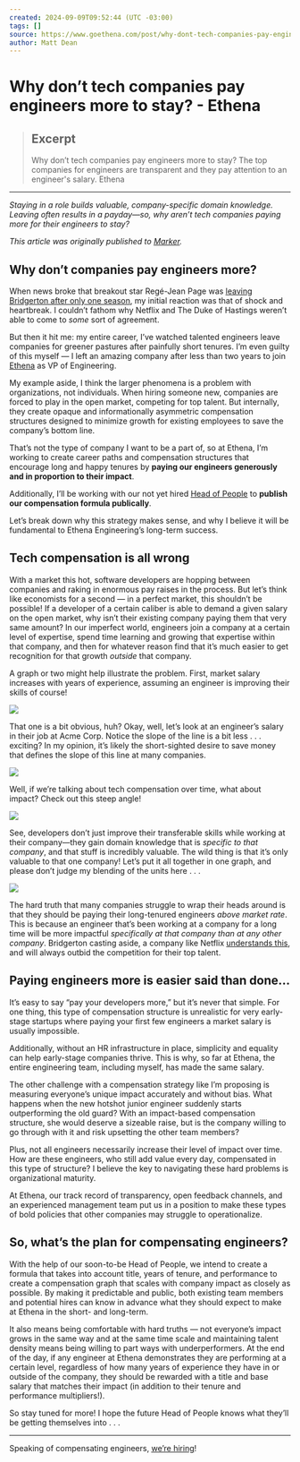```yaml
---
created: 2024-09-09T09:52:44 (UTC -03:00)
tags: []
source: https://www.goethena.com/post/why-dont-tech-companies-pay-engineers-more-to-stay/?ref=dailydev
author: Matt Dean
---
```


# Why don’t tech companies pay engineers more to stay? - Ethena

> ## Excerpt
> Why don’t tech companies pay engineers more to stay? The top companies for engineers are transparent and they pay attention to an engineer's salary. Ethena

---
_Staying in a role builds valuable, company-specific domain knowledge. Leaving often results in a payday—so, why aren’t tech companies paying more for their engineers to stay?_

_This article was originally published to_ [_<u>Marker</u>_](https://marker.medium.com/why-dont-tech-companies-pay-their-engineers-to-stay-b9c7e4b751e9)_._

## **Why don’t companies pay engineers more?**

When news broke that breakout star Regé-Jean Page was [<u>leaving Bridgerton after only one season</u>](https://www.usatoday.com/story/entertainment/tv/2021/04/02/bridgerton-rege-jean-page-wont-return-simon-basset-season-2/7063065002/), my initial reaction was that of shock and heartbreak. I couldn’t fathom why Netflix and The Duke of Hastings weren’t able to come to _some_ sort of agreement.

But then it hit me: my entire career, I’ve watched talented engineers leave companies for greener pastures after painfully short tenures. I’m even guilty of this myself — I left an amazing company after less than two years to join [<u>Ethena</u>](https://www.goethena.com/) as VP of Engineering.

My example aside, I think the larger phenomena is a problem with organizations, not individuals. When hiring someone new, companies are forced to play in the open market, competing for top talent. But internally, they create opaque and informationally asymmetric compensation structures designed to minimize growth for existing employees to save the company’s bottom line.

That’s not the type of company I want to be a part of, so at Ethena, I’m working to create career paths and compensation structures that encourage long and happy tenures by **paying our engineers generously and in proportion to their impact**.

Additionally, I’ll be working with our not yet hired [<u>Head of People</u>](https://jobs.lever.co/ethena/) to **publish our compensation formula publically**.

Let’s break down why this strategy makes sense, and why I believe it will be fundamental to Ethena Engineering’s long-term success.

## **Tech compensation is all wrong**

With a market this hot, software developers are hopping between companies and raking in enormous pay raises in the process. But let’s think like economists for a second — in a perfect market, this shouldn’t be possible! If a developer of a certain caliber is able to demand a given salary on the open market, why isn’t their existing company paying them that very same amount? In our imperfect world, engineers join a company at a certain level of expertise, spend time learning and growing that expertise within that company, and then for whatever reason find that it’s much easier to get recognition for that growth _outside_ that company.

A graph or two might help illustrate the problem. First, market salary increases with years of experience, assuming an engineer is improving their skills of course!

![](https://www.goethena.com/wp-content/uploads/2023/02/4d2dc5_7eb09b3b3db64c38b017a22f173c9088_mv2.webp)

That one is a bit obvious, huh? Okay, well, let’s look at an engineer’s salary in their job at Acme Corp. Notice the slope of the line is a bit less . . . exciting? In my opinion, it’s likely the short-sighted desire to save money that defines the slope of this line at many companies.

![](https://www.goethena.com/wp-content/uploads/2023/02/4d2dc5_b7f90219012d4bf4be4f863dd68ea6c7_mv2.webp)

Well, if we’re talking about tech compensation over time, what about impact? Check out this steep angle!

![](https://www.goethena.com/wp-content/uploads/2023/02/4d2dc5_ab652db952a44b3d89397224345b2e81_mv2.webp)

See, developers don’t just improve their transferable skills while working at their company—they gain domain knowledge that is _specific to that company_, and that stuff is incredibly valuable. The wild thing is that it’s only valuable to that one company! Let’s put it all together in one graph, and please don’t judge my blending of the units here . . .

![](https://www.goethena.com/wp-content/uploads/2023/02/4d2dc5_56a1342296554847826f31397da0d476_mv2.webp)

The hard truth that many companies struggle to wrap their heads around is that they should be paying their long-tenured engineers _above market_ _rate_. This is because an engineer that’s been working at a company for a long time will be more impactful _specifically at that company than at any other company_. Bridgerton casting aside, a company like Netflix [<u>understands this</u>](https://hbr.org/2014/01/how-netflix-reinvented-hr), and will always outbid the competition for their top talent.

## **Paying engineers more is easier said than done…**

It’s easy to say “pay your developers more,” but it’s never that simple. For one thing, this type of compensation structure is unrealistic for very early-stage startups where paying your first few engineers a market salary is usually impossible.

Additionally, without an HR infrastructure in place, simplicity and equality can help early-stage companies thrive. This is why, so far at Ethena, the entire engineering team, including myself, has made the same salary.

The other challenge with a compensation strategy like I’m proposing is measuring everyone’s unique impact accurately and without bias. What happens when the new hotshot junior engineer suddenly starts outperforming the old guard? With an impact-based compensation structure, she would deserve a sizeable raise, but is the company willing to go through with it and risk upsetting the other team members?

Plus, not all engineers necessarily increase their level of impact over time. How are these engineers, who still add value every day, compensated in this type of structure? I believe the key to navigating these hard problems is organizational maturity.

At Ethena, our track record of transparency, open feedback channels, and an experienced management team put us in a position to make these types of bold policies that other companies may struggle to operationalize.

## **So, what’s the plan for compensating engineers?**

With the help of our soon-to-be Head of People, we intend to create a formula that takes into account title, years of tenure, and performance to create a compensation graph that scales with company impact as closely as possible. By making it predictable and public, both existing team members and potential hires can know in advance what they should expect to make at Ethena in the short- and long-term.

It also means being comfortable with hard truths — not everyone’s impact grows in the same way and at the same time scale and maintaining talent density means being willing to part ways with underperformers. At the end of the day, if any engineer at Ethena demonstrates they are performing at a certain level, regardless of how many years of experience they have in or outside of the company, they should be rewarded with a title and base salary that matches their impact (in addition to their tenure and performance multipliers!).

So stay tuned for more! I hope the future Head of People knows what they’ll be getting themselves into . . .

___

Speaking of compensating engineers, [<u>we’re hiring</u>](https://jobs.lever.co/ethena?team=Software%20Development)!
